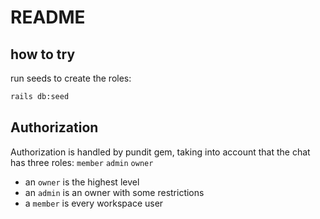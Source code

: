 # README

## how to try

run seeds to create the roles:
```bash
rails db:seed
```

## Authorization

Authorization is handled by pundit gem, taking into account that the chat has three roles: `member` `admin` `owner`

- an `owner` is the highest level
- an `admin` is an owner with some restrictions
- a `member` is every workspace user
